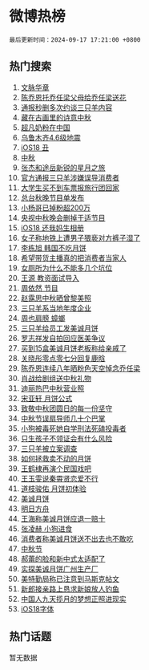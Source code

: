 # 微博热榜

`最后更新时间：2024-09-17 17:21:00 +0800`

## 热门搜索

1. [文脉华章](https://m.weibo.cn/search?containerid=100103type%3D1%26t%3D10%26q%3D%23%E6%96%87%E8%84%89%E5%8D%8E%E7%AB%A0%23&stream_entry_id=51&isnewpage=1&extparam=seat%3D1%26pos%3D0%26stream_entry_id%3D51%26cate%3D10103%26dgr%3D0%26c_type%3D51%26filter_type%3Drealtimehot%26q%3D%2523%25E6%2596%2587%25E8%2584%2589%25E5%258D%258E%25E7%25AB%25A0%2523%26display_time%3D1726564859%26pre_seqid%3D17265648596700123580282)
1. [陈乔恩托乔任梁父母给乔任梁送花](https://m.weibo.cn/search?containerid=100103type%3D1%26t%3D10%26q%3D%23%E9%99%88%E4%B9%94%E6%81%A9%E6%89%98%E4%B9%94%E4%BB%BB%E6%A2%81%E7%88%B6%E6%AF%8D%E7%BB%99%E4%B9%94%E4%BB%BB%E6%A2%81%E9%80%81%E8%8A%B1%23&stream_entry_id=31&isnewpage=1&extparam=seat%3D1%26realpos%3D1%26lcate%3D5001%26filter_type%3Drealtimehot%26q%3D%2523%25E9%2599%2588%25E4%25B9%2594%25E6%2581%25A9%25E6%2589%2598%25E4%25B9%2594%25E4%25BB%25BB%25E6%25A2%2581%25E7%2588%25B6%25E6%25AF%258D%25E7%25BB%2599%25E4%25B9%2594%25E4%25BB%25BB%25E6%25A2%2581%25E9%2580%2581%25E8%258A%25B1%2523%26dgr%3D0%26c_type%3D31%26cate%3D5001%26flag%3D1%26band_rank%3D1%26pos%3D0%26stream_entry_id%3D31%26display_time%3D1726564859%26pre_seqid%3D17265648596700123580282)
1. [通报秒删多次约谈三只羊内容](https://m.weibo.cn/search?containerid=100103type%3D1%26t%3D10%26q%3D%23%E9%80%9A%E6%8A%A5%E7%A7%92%E5%88%A0%E5%A4%9A%E6%AC%A1%E7%BA%A6%E8%B0%88%E4%B8%89%E5%8F%AA%E7%BE%8A%E5%86%85%E5%AE%B9%23&stream_entry_id=31&isnewpage=1&extparam=seat%3D1%26realpos%3D2%26lcate%3D5001%26filter_type%3Drealtimehot%26q%3D%2523%25E9%2580%259A%25E6%258A%25A5%25E7%25A7%2592%25E5%2588%25A0%25E5%25A4%259A%25E6%25AC%25A1%25E7%25BA%25A6%25E8%25B0%2588%25E4%25B8%2589%25E5%258F%25AA%25E7%25BE%258A%25E5%2586%2585%25E5%25AE%25B9%2523%26dgr%3D0%26c_type%3D31%26cate%3D5001%26flag%3D1%26band_rank%3D2%26pos%3D1%26stream_entry_id%3D31%26display_time%3D1726564859%26pre_seqid%3D17265648596700123580282)
1. [藏在古画里的诗意中秋](https://m.weibo.cn/search?containerid=100103type%3D1%26t%3D10%26q%3D%23%E8%97%8F%E5%9C%A8%E5%8F%A4%E7%94%BB%E9%87%8C%E7%9A%84%E8%AF%97%E6%84%8F%E4%B8%AD%E7%A7%8B%23&stream_entry_id=31&isnewpage=1&extparam=seat%3D1%26realpos%3D3%26lcate%3D5001%26filter_type%3Drealtimehot%26q%3D%2523%25E8%2597%258F%25E5%259C%25A8%25E5%258F%25A4%25E7%2594%25BB%25E9%2587%258C%25E7%259A%2584%25E8%25AF%2597%25E6%2584%258F%25E4%25B8%25AD%25E7%25A7%258B%2523%26dgr%3D0%26c_type%3D31%26cate%3D5001%26flag%3D1%26band_rank%3D3%26pos%3D2%26stream_entry_id%3D31%26display_time%3D1726564859%26pre_seqid%3D17265648596700123580282)
1. [超凡奶粉在中国](https://m.weibo.cn/search?containerid=100103type%3D1%26t%3D10%26q%3D%23%E8%B6%85%E5%87%A1%E5%A5%B6%E7%B2%89%E5%9C%A8%E4%B8%AD%E5%9B%BD%23&stream_entry_id=31&isnewpage=1&extparam=seat%3D1%26is_ad_pos%3D1%26lcate%3D5001%26filter_type%3Drealtimehot%26q%3D%2523%25E8%25B6%2585%25E5%2587%25A1%25E5%25A5%25B6%25E7%25B2%2589%25E5%259C%25A8%25E4%25B8%25AD%25E5%259B%25BD%2523%26dgr%3D0%26topic_ad%3D1%26c_type%3D31%26adid%3D255130%26cate%3D5001%26band_rank%3D4%26pos%3D3%26stream_entry_id%3D31%26display_time%3D1726564859%26pre_seqid%3D17265648596700123580282)
1. [乌鲁木齐4.6级地震](https://m.weibo.cn/search?containerid=100103type%3D1%26t%3D10%26q%3D%E4%B9%8C%E9%B2%81%E6%9C%A8%E9%BD%904.6%E7%BA%A7%E5%9C%B0%E9%9C%87&stream_entry_id=31&isnewpage=1&extparam=seat%3D1%26realpos%3D4%26lcate%3D5001%26filter_type%3Drealtimehot%26q%3D%25E4%25B9%258C%25E9%25B2%2581%25E6%259C%25A8%25E9%25BD%25904.6%25E7%25BA%25A7%25E5%259C%25B0%25E9%259C%2587%26dgr%3D0%26c_type%3D31%26cate%3D5001%26flag%3D1%26band_rank%3D4%26pos%3D4%26stream_entry_id%3D31%26display_time%3D1726564859%26pre_seqid%3D17265648596700123580282)
1. [iOS18 丑](https://m.weibo.cn/search?containerid=100103type%3D1%26t%3D10%26q%3DiOS18+%E4%B8%91&stream_entry_id=31&isnewpage=1&extparam=seat%3D1%26realpos%3D5%26lcate%3D5001%26filter_type%3Drealtimehot%26q%3DiOS18%2520%25E4%25B8%2591%26dgr%3D0%26c_type%3D31%26cate%3D5001%26flag%3D1%26band_rank%3D5%26pos%3D5%26stream_entry_id%3D31%26display_time%3D1726564859%26pre_seqid%3D17265648596700123580282)
1. [中秋](https://m.weibo.cn/search?containerid=100103type%3D1%26t%3D10%26q%3D%E4%B8%AD%E7%A7%8B&stream_entry_id=31&isnewpage=1&extparam=seat%3D1%26realpos%3D6%26lcate%3D5001%26filter_type%3Drealtimehot%26q%3D%25E4%25B8%25AD%25E7%25A7%258B%26dgr%3D0%26c_type%3D31%26cate%3D5001%26flag%3D1%26band_rank%3D6%26pos%3D6%26stream_entry_id%3D31%26display_time%3D1726564859%26pre_seqid%3D17265648596700123580282)
1. [张杰和途岳新锐的星月之旅](https://m.weibo.cn/search?containerid=100103type%3D1%26t%3D10%26q%3D%23%E5%BC%A0%E6%9D%B0%E5%92%8C%E9%80%94%E5%B2%B3%E6%96%B0%E9%94%90%E7%9A%84%E6%98%9F%E6%9C%88%E4%B9%8B%E6%97%85%23&stream_entry_id=31&isnewpage=1&extparam=seat%3D1%26is_ad_pos%3D1%26lcate%3D5001%26filter_type%3Drealtimehot%26q%3D%2523%25E5%25BC%25A0%25E6%259D%25B0%25E5%2592%258C%25E9%2580%2594%25E5%25B2%25B3%25E6%2596%25B0%25E9%2594%2590%25E7%259A%2584%25E6%2598%259F%25E6%259C%2588%25E4%25B9%258B%25E6%2597%2585%2523%26dgr%3D0%26topic_ad%3D1%26c_type%3D31%26adid%3D255391%26cate%3D5001%26band_rank%3D7%26pos%3D7%26stream_entry_id%3D31%26display_time%3D1726564859%26pre_seqid%3D17265648596700123580282)
1. [官方通报三只羊涉嫌误导消费者](https://m.weibo.cn/search?containerid=100103type%3D1%26t%3D10%26q%3D%23%E5%AE%98%E6%96%B9%E9%80%9A%E6%8A%A5%E4%B8%89%E5%8F%AA%E7%BE%8A%E6%B6%89%E5%AB%8C%E8%AF%AF%E5%AF%BC%E6%B6%88%E8%B4%B9%E8%80%85%23&stream_entry_id=31&isnewpage=1&extparam=seat%3D1%26realpos%3D7%26lcate%3D5001%26filter_type%3Drealtimehot%26q%3D%2523%25E5%25AE%2598%25E6%2596%25B9%25E9%2580%259A%25E6%258A%25A5%25E4%25B8%2589%25E5%258F%25AA%25E7%25BE%258A%25E6%25B6%2589%25E5%25AB%258C%25E8%25AF%25AF%25E5%25AF%25BC%25E6%25B6%2588%25E8%25B4%25B9%25E8%2580%2585%2523%26dgr%3D0%26c_type%3D31%26cate%3D5001%26flag%3D0%26band_rank%3D7%26pos%3D8%26stream_entry_id%3D31%26display_time%3D1726564859%26pre_seqid%3D17265648596700123580282)
1. [大学生买不到车票报旅行团回家](https://m.weibo.cn/search?containerid=100103type%3D1%26t%3D10%26q%3D%23%E5%A4%A7%E5%AD%A6%E7%94%9F%E4%B9%B0%E4%B8%8D%E5%88%B0%E8%BD%A6%E7%A5%A8%E6%8A%A5%E6%97%85%E8%A1%8C%E5%9B%A2%E5%9B%9E%E5%AE%B6%23&stream_entry_id=31&isnewpage=1&extparam=seat%3D1%26realpos%3D8%26lcate%3D5001%26filter_type%3Drealtimehot%26q%3D%2523%25E5%25A4%25A7%25E5%25AD%25A6%25E7%2594%259F%25E4%25B9%25B0%25E4%25B8%258D%25E5%2588%25B0%25E8%25BD%25A6%25E7%25A5%25A8%25E6%258A%25A5%25E6%2597%2585%25E8%25A1%258C%25E5%259B%25A2%25E5%259B%259E%25E5%25AE%25B6%2523%26dgr%3D0%26c_type%3D31%26cate%3D5001%26flag%3D0%26band_rank%3D8%26pos%3D9%26stream_entry_id%3D31%26display_time%3D1726564859%26pre_seqid%3D17265648596700123580282)
1. [总台秋晚节目单发布](https://m.weibo.cn/search?containerid=100103type%3D1%26t%3D10%26q%3D%23%E6%80%BB%E5%8F%B0%E7%A7%8B%E6%99%9A%E8%8A%82%E7%9B%AE%E5%8D%95%E5%8F%91%E5%B8%83%23&stream_entry_id=31&isnewpage=1&extparam=seat%3D1%26realpos%3D9%26lcate%3D5001%26filter_type%3Drealtimehot%26q%3D%2523%25E6%2580%25BB%25E5%258F%25B0%25E7%25A7%258B%25E6%2599%259A%25E8%258A%2582%25E7%259B%25AE%25E5%258D%2595%25E5%258F%2591%25E5%25B8%2583%2523%26dgr%3D0%26c_type%3D31%26cate%3D5001%26flag%3D0%26band_rank%3D9%26pos%3D10%26stream_entry_id%3D31%26display_time%3D1726564859%26pre_seqid%3D17265648596700123580282)
1. [小杨哥已掉粉超200万](https://m.weibo.cn/search?containerid=100103type%3D1%26t%3D10%26q%3D%23%E5%B0%8F%E6%9D%A8%E5%93%A5%E5%B7%B2%E6%8E%89%E7%B2%89%E8%B6%85200%E4%B8%87%23&stream_entry_id=31&isnewpage=1&extparam=seat%3D1%26realpos%3D10%26lcate%3D5001%26filter_type%3Drealtimehot%26q%3D%2523%25E5%25B0%258F%25E6%259D%25A8%25E5%2593%25A5%25E5%25B7%25B2%25E6%258E%2589%25E7%25B2%2589%25E8%25B6%2585200%25E4%25B8%2587%2523%26dgr%3D0%26c_type%3D31%26cate%3D5001%26flag%3D2%26band_rank%3D10%26pos%3D11%26stream_entry_id%3D31%26display_time%3D1726564859%26pre_seqid%3D17265648596700123580282)
1. [央视中秋晚会删掉于适节目](https://m.weibo.cn/search?containerid=100103type%3D1%26t%3D10%26q%3D%E5%A4%AE%E8%A7%86%E4%B8%AD%E7%A7%8B%E6%99%9A%E4%BC%9A%E5%88%A0%E6%8E%89%E4%BA%8E%E9%80%82%E8%8A%82%E7%9B%AE&stream_entry_id=31&isnewpage=1&extparam=seat%3D1%26realpos%3D11%26lcate%3D5001%26filter_type%3Drealtimehot%26q%3D%25E5%25A4%25AE%25E8%25A7%2586%25E4%25B8%25AD%25E7%25A7%258B%25E6%2599%259A%25E4%25BC%259A%25E5%2588%25A0%25E6%258E%2589%25E4%25BA%258E%25E9%2580%2582%25E8%258A%2582%25E7%259B%25AE%26dgr%3D0%26c_type%3D31%26cate%3D5001%26flag%3D2%26band_rank%3D11%26pos%3D12%26stream_entry_id%3D31%26display_time%3D1726564859%26pre_seqid%3D17265648596700123580282)
1. [iOS18 还我妈生相册](https://m.weibo.cn/search?containerid=100103type%3D1%26t%3D10%26q%3DiOS18+%E8%BF%98%E6%88%91%E5%A6%88%E7%94%9F%E7%9B%B8%E5%86%8C&stream_entry_id=31&isnewpage=1&extparam=seat%3D1%26realpos%3D12%26lcate%3D5001%26filter_type%3Drealtimehot%26q%3DiOS18%2520%25E8%25BF%2598%25E6%2588%2591%25E5%25A6%2588%25E7%2594%259F%25E7%259B%25B8%25E5%2586%258C%26dgr%3D0%26c_type%3D31%26cate%3D5001%26flag%3D1%26band_rank%3D12%26pos%3D13%26stream_entry_id%3D31%26display_time%3D1726564859%26pre_seqid%3D17265648596700123580282)
1. [女子称地铁上遭男子猥亵对方裤子湿了](https://m.weibo.cn/search?containerid=100103type%3D1%26t%3D10%26q%3D%23%E5%A5%B3%E5%AD%90%E7%A7%B0%E5%9C%B0%E9%93%81%E4%B8%8A%E9%81%AD%E7%94%B7%E5%AD%90%E7%8C%A5%E4%BA%B5%E5%AF%B9%E6%96%B9%E8%A3%A4%E5%AD%90%E6%B9%BF%E4%BA%86%23&stream_entry_id=31&isnewpage=1&extparam=seat%3D1%26realpos%3D13%26lcate%3D5001%26filter_type%3Drealtimehot%26q%3D%2523%25E5%25A5%25B3%25E5%25AD%2590%25E7%25A7%25B0%25E5%259C%25B0%25E9%2593%2581%25E4%25B8%258A%25E9%2581%25AD%25E7%2594%25B7%25E5%25AD%2590%25E7%258C%25A5%25E4%25BA%25B5%25E5%25AF%25B9%25E6%2596%25B9%25E8%25A3%25A4%25E5%25AD%2590%25E6%25B9%25BF%25E4%25BA%2586%2523%26dgr%3D0%26c_type%3D31%26cate%3D5001%26flag%3D1%26band_rank%3D13%26pos%3D14%26stream_entry_id%3D31%26display_time%3D1726564859%26pre_seqid%3D17265648596700123580282)
1. [李栋旭 韩国不吃月饼](https://m.weibo.cn/search?containerid=100103type%3D1%26t%3D10%26q%3D%E6%9D%8E%E6%A0%8B%E6%97%AD+%E9%9F%A9%E5%9B%BD%E4%B8%8D%E5%90%83%E6%9C%88%E9%A5%BC&stream_entry_id=31&isnewpage=1&extparam=seat%3D1%26realpos%3D14%26lcate%3D5001%26filter_type%3Drealtimehot%26q%3D%25E6%259D%258E%25E6%25A0%258B%25E6%2597%25AD%2520%25E9%259F%25A9%25E5%259B%25BD%25E4%25B8%258D%25E5%2590%2583%25E6%259C%2588%25E9%25A5%25BC%26dgr%3D0%26c_type%3D31%26cate%3D5001%26flag%3D2%26band_rank%3D14%26pos%3D15%26stream_entry_id%3D31%26display_time%3D1726564859%26pre_seqid%3D17265648596700123580282)
1. [希望带货主播真的把消费者当家人](https://m.weibo.cn/search?containerid=100103type%3D1%26t%3D10%26q%3D%23%E5%B8%8C%E6%9C%9B%E5%B8%A6%E8%B4%A7%E4%B8%BB%E6%92%AD%E7%9C%9F%E7%9A%84%E6%8A%8A%E6%B6%88%E8%B4%B9%E8%80%85%E5%BD%93%E5%AE%B6%E4%BA%BA%23&stream_entry_id=31&isnewpage=1&extparam=seat%3D1%26realpos%3D15%26lcate%3D5001%26filter_type%3Drealtimehot%26q%3D%2523%25E5%25B8%258C%25E6%259C%259B%25E5%25B8%25A6%25E8%25B4%25A7%25E4%25B8%25BB%25E6%2592%25AD%25E7%259C%259F%25E7%259A%2584%25E6%258A%258A%25E6%25B6%2588%25E8%25B4%25B9%25E8%2580%2585%25E5%25BD%2593%25E5%25AE%25B6%25E4%25BA%25BA%2523%26dgr%3D0%26c_type%3D31%26cate%3D5001%26flag%3D1%26band_rank%3D15%26pos%3D16%26stream_entry_id%3D31%26display_time%3D1726564859%26pre_seqid%3D17265648596700123580282)
1. [女厕所为什么不能多几个坑位](https://m.weibo.cn/search?containerid=100103type%3D1%26t%3D10%26q%3D%23%E5%A5%B3%E5%8E%95%E6%89%80%E4%B8%BA%E4%BB%80%E4%B9%88%E4%B8%8D%E8%83%BD%E5%A4%9A%E5%87%A0%E4%B8%AA%E5%9D%91%E4%BD%8D%23&stream_entry_id=31&isnewpage=1&extparam=seat%3D1%26realpos%3D16%26lcate%3D5001%26filter_type%3Drealtimehot%26q%3D%2523%25E5%25A5%25B3%25E5%258E%2595%25E6%2589%2580%25E4%25B8%25BA%25E4%25BB%2580%25E4%25B9%2588%25E4%25B8%258D%25E8%2583%25BD%25E5%25A4%259A%25E5%2587%25A0%25E4%25B8%25AA%25E5%259D%2591%25E4%25BD%258D%2523%26dgr%3D0%26c_type%3D31%26cate%3D5001%26flag%3D0%26band_rank%3D16%26pos%3D17%26stream_entry_id%3D31%26display_time%3D1726564859%26pre_seqid%3D17265648596700123580282)
1. [王源 教资面试导入](https://m.weibo.cn/search?containerid=100103type%3D1%26t%3D10%26q%3D%E7%8E%8B%E6%BA%90+%E6%95%99%E8%B5%84%E9%9D%A2%E8%AF%95%E5%AF%BC%E5%85%A5&stream_entry_id=31&isnewpage=1&extparam=seat%3D1%26realpos%3D17%26lcate%3D5001%26filter_type%3Drealtimehot%26q%3D%25E7%258E%258B%25E6%25BA%2590%2520%25E6%2595%2599%25E8%25B5%2584%25E9%259D%25A2%25E8%25AF%2595%25E5%25AF%25BC%25E5%2585%25A5%26dgr%3D0%26c_type%3D31%26cate%3D5001%26flag%3D0%26band_rank%3D17%26pos%3D18%26stream_entry_id%3D31%26display_time%3D1726564859%26pre_seqid%3D17265648596700123580282)
1. [周依然 节目](https://m.weibo.cn/search?containerid=100103type%3D1%26t%3D10%26q%3D%E5%91%A8%E4%BE%9D%E7%84%B6+%E8%8A%82%E7%9B%AE&stream_entry_id=31&isnewpage=1&extparam=seat%3D1%26realpos%3D18%26lcate%3D5001%26filter_type%3Drealtimehot%26q%3D%25E5%2591%25A8%25E4%25BE%259D%25E7%2584%25B6%2520%25E8%258A%2582%25E7%259B%25AE%26dgr%3D0%26c_type%3D31%26cate%3D5001%26flag%3D0%26band_rank%3D18%26pos%3D19%26stream_entry_id%3D31%26display_time%3D1726564859%26pre_seqid%3D17265648596700123580282)
1. [赵露思中秋晒曾黎美照](https://m.weibo.cn/search?containerid=100103type%3D1%26t%3D10%26q%3D%23%E8%B5%B5%E9%9C%B2%E6%80%9D%E4%B8%AD%E7%A7%8B%E6%99%92%E6%9B%BE%E9%BB%8E%E7%BE%8E%E7%85%A7%23&stream_entry_id=31&isnewpage=1&extparam=seat%3D1%26realpos%3D19%26lcate%3D5001%26filter_type%3Drealtimehot%26q%3D%2523%25E8%25B5%25B5%25E9%259C%25B2%25E6%2580%259D%25E4%25B8%25AD%25E7%25A7%258B%25E6%2599%2592%25E6%259B%25BE%25E9%25BB%258E%25E7%25BE%258E%25E7%2585%25A7%2523%26dgr%3D0%26c_type%3D31%26cate%3D5001%26flag%3D1%26band_rank%3D19%26pos%3D20%26stream_entry_id%3D31%26display_time%3D1726564859%26pre_seqid%3D17265648596700123580282)
1. [三只羊系当地年度企业](https://m.weibo.cn/search?containerid=100103type%3D1%26t%3D10%26q%3D%23%E4%B8%89%E5%8F%AA%E7%BE%8A%E7%B3%BB%E5%BD%93%E5%9C%B0%E5%B9%B4%E5%BA%A6%E4%BC%81%E4%B8%9A%23&stream_entry_id=31&isnewpage=1&extparam=seat%3D1%26realpos%3D20%26lcate%3D5001%26filter_type%3Drealtimehot%26q%3D%2523%25E4%25B8%2589%25E5%258F%25AA%25E7%25BE%258A%25E7%25B3%25BB%25E5%25BD%2593%25E5%259C%25B0%25E5%25B9%25B4%25E5%25BA%25A6%25E4%25BC%2581%25E4%25B8%259A%2523%26dgr%3D0%26c_type%3D31%26cate%3D5001%26flag%3D1%26band_rank%3D20%26pos%3D21%26stream_entry_id%3D31%26display_time%3D1726564859%26pre_seqid%3D17265648596700123580282)
1. [周也肩膀 蟑螂](https://m.weibo.cn/search?containerid=100103type%3D1%26t%3D10%26q%3D%E5%91%A8%E4%B9%9F%E8%82%A9%E8%86%80+%E8%9F%91%E8%9E%82&stream_entry_id=31&isnewpage=1&extparam=seat%3D1%26realpos%3D21%26lcate%3D5001%26filter_type%3Drealtimehot%26q%3D%25E5%2591%25A8%25E4%25B9%259F%25E8%2582%25A9%25E8%2586%2580%2520%25E8%259F%2591%25E8%259E%2582%26dgr%3D0%26c_type%3D31%26cate%3D5001%26flag%3D2%26band_rank%3D21%26pos%3D22%26stream_entry_id%3D31%26display_time%3D1726564859%26pre_seqid%3D17265648596700123580282)
1. [三只羊给员工发美诚月饼](https://m.weibo.cn/search?containerid=100103type%3D1%26t%3D10%26q%3D%23%E4%B8%89%E5%8F%AA%E7%BE%8A%E7%BB%99%E5%91%98%E5%B7%A5%E5%8F%91%E7%BE%8E%E8%AF%9A%E6%9C%88%E9%A5%BC%23&stream_entry_id=31&isnewpage=1&extparam=seat%3D1%26realpos%3D22%26lcate%3D5001%26filter_type%3Drealtimehot%26q%3D%2523%25E4%25B8%2589%25E5%258F%25AA%25E7%25BE%258A%25E7%25BB%2599%25E5%2591%2598%25E5%25B7%25A5%25E5%258F%2591%25E7%25BE%258E%25E8%25AF%259A%25E6%259C%2588%25E9%25A5%25BC%2523%26dgr%3D0%26c_type%3D31%26cate%3D5001%26flag%3D1%26band_rank%3D22%26pos%3D23%26stream_entry_id%3D31%26display_time%3D1726564859%26pre_seqid%3D17265648596700123580282)
1. [罗志祥发自拍回应医美争议](https://m.weibo.cn/search?containerid=100103type%3D1%26t%3D10%26q%3D%23%E7%BD%97%E5%BF%97%E7%A5%A5%E5%8F%91%E8%87%AA%E6%8B%8D%E5%9B%9E%E5%BA%94%E5%8C%BB%E7%BE%8E%E4%BA%89%E8%AE%AE%23&stream_entry_id=31&isnewpage=1&extparam=seat%3D1%26realpos%3D23%26lcate%3D5001%26filter_type%3Drealtimehot%26q%3D%2523%25E7%25BD%2597%25E5%25BF%2597%25E7%25A5%25A5%25E5%258F%2591%25E8%2587%25AA%25E6%258B%258D%25E5%259B%259E%25E5%25BA%2594%25E5%258C%25BB%25E7%25BE%258E%25E4%25BA%2589%25E8%25AE%25AE%2523%26dgr%3D0%26c_type%3D31%26cate%3D5001%26flag%3D2%26band_rank%3D23%26pos%3D24%26stream_entry_id%3D31%26display_time%3D1726564859%26pre_seqid%3D17265648596700123580282)
1. [买到15盒美诚月饼老板称给亲戚了](https://m.weibo.cn/search?containerid=100103type%3D1%26t%3D10%26q%3D%23%E4%B9%B0%E5%88%B015%E7%9B%92%E7%BE%8E%E8%AF%9A%E6%9C%88%E9%A5%BC%E8%80%81%E6%9D%BF%E7%A7%B0%E7%BB%99%E4%BA%B2%E6%88%9A%E4%BA%86%23&stream_entry_id=31&isnewpage=1&extparam=seat%3D1%26realpos%3D24%26lcate%3D5001%26filter_type%3Drealtimehot%26q%3D%2523%25E4%25B9%25B0%25E5%2588%25B015%25E7%259B%2592%25E7%25BE%258E%25E8%25AF%259A%25E6%259C%2588%25E9%25A5%25BC%25E8%2580%2581%25E6%259D%25BF%25E7%25A7%25B0%25E7%25BB%2599%25E4%25BA%25B2%25E6%2588%259A%25E4%25BA%2586%2523%26dgr%3D0%26c_type%3D31%26cate%3D5001%26flag%3D0%26band_rank%3D24%26pos%3D25%26stream_entry_id%3D31%26display_time%3D1726564859%26pre_seqid%3D17265648596700123580282)
1. [关晓彤零点零七分回复鹿晗](https://m.weibo.cn/search?containerid=100103type%3D1%26t%3D10%26q%3D%23%E5%85%B3%E6%99%93%E5%BD%A4%E9%9B%B6%E7%82%B9%E9%9B%B6%E4%B8%83%E5%88%86%E5%9B%9E%E5%A4%8D%E9%B9%BF%E6%99%97%23&stream_entry_id=31&isnewpage=1&extparam=seat%3D1%26realpos%3D25%26lcate%3D5001%26filter_type%3Drealtimehot%26q%3D%2523%25E5%2585%25B3%25E6%2599%2593%25E5%25BD%25A4%25E9%259B%25B6%25E7%2582%25B9%25E9%259B%25B6%25E4%25B8%2583%25E5%2588%2586%25E5%259B%259E%25E5%25A4%258D%25E9%25B9%25BF%25E6%2599%2597%2523%26dgr%3D0%26c_type%3D31%26cate%3D5001%26flag%3D0%26band_rank%3D25%26pos%3D26%26stream_entry_id%3D31%26display_time%3D1726564859%26pre_seqid%3D17265648596700123580282)
1. [陈乔恩连续八年晒粉色天空悼念乔任梁](https://m.weibo.cn/search?containerid=100103type%3D1%26t%3D10%26q%3D%23%E9%99%88%E4%B9%94%E6%81%A9%E8%BF%9E%E7%BB%AD%E5%85%AB%E5%B9%B4%E6%99%92%E7%B2%89%E8%89%B2%E5%A4%A9%E7%A9%BA%E6%82%BC%E5%BF%B5%E4%B9%94%E4%BB%BB%E6%A2%81%23&stream_entry_id=31&isnewpage=1&extparam=seat%3D1%26realpos%3D26%26lcate%3D5001%26filter_type%3Drealtimehot%26q%3D%2523%25E9%2599%2588%25E4%25B9%2594%25E6%2581%25A9%25E8%25BF%259E%25E7%25BB%25AD%25E5%2585%25AB%25E5%25B9%25B4%25E6%2599%2592%25E7%25B2%2589%25E8%2589%25B2%25E5%25A4%25A9%25E7%25A9%25BA%25E6%2582%25BC%25E5%25BF%25B5%25E4%25B9%2594%25E4%25BB%25BB%25E6%25A2%2581%2523%26dgr%3D0%26c_type%3D31%26cate%3D5001%26flag%3D0%26band_rank%3D26%26pos%3D27%26stream_entry_id%3D31%26display_time%3D1726564859%26pre_seqid%3D17265648596700123580282)
1. [肖战给剧组送中秋礼物](https://m.weibo.cn/search?containerid=100103type%3D1%26t%3D10%26q%3D%23%E8%82%96%E6%88%98%E7%BB%99%E5%89%A7%E7%BB%84%E9%80%81%E4%B8%AD%E7%A7%8B%E7%A4%BC%E7%89%A9%23&stream_entry_id=31&isnewpage=1&extparam=seat%3D1%26realpos%3D27%26lcate%3D5001%26filter_type%3Drealtimehot%26q%3D%2523%25E8%2582%2596%25E6%2588%2598%25E7%25BB%2599%25E5%2589%25A7%25E7%25BB%2584%25E9%2580%2581%25E4%25B8%25AD%25E7%25A7%258B%25E7%25A4%25BC%25E7%2589%25A9%2523%26dgr%3D0%26c_type%3D31%26cate%3D5001%26flag%3D1%26band_rank%3D27%26pos%3D28%26stream_entry_id%3D31%26display_time%3D1726564859%26pre_seqid%3D17265648596700123580282)
1. [迪丽热巴中秋营业照](https://m.weibo.cn/search?containerid=100103type%3D1%26t%3D10%26q%3D%23%E8%BF%AA%E4%B8%BD%E7%83%AD%E5%B7%B4%E4%B8%AD%E7%A7%8B%E8%90%A5%E4%B8%9A%E7%85%A7%23&stream_entry_id=31&isnewpage=1&extparam=seat%3D1%26realpos%3D28%26lcate%3D5001%26filter_type%3Drealtimehot%26q%3D%2523%25E8%25BF%25AA%25E4%25B8%25BD%25E7%2583%25AD%25E5%25B7%25B4%25E4%25B8%25AD%25E7%25A7%258B%25E8%2590%25A5%25E4%25B8%259A%25E7%2585%25A7%2523%26dgr%3D0%26c_type%3D31%26cate%3D5001%26flag%3D0%26band_rank%3D28%26pos%3D29%26stream_entry_id%3D31%26display_time%3D1726564859%26pre_seqid%3D17265648596700123580282)
1. [宋亚轩 月饼公式](https://m.weibo.cn/search?containerid=100103type%3D1%26t%3D10%26q%3D%E5%AE%8B%E4%BA%9A%E8%BD%A9+%E6%9C%88%E9%A5%BC%E5%85%AC%E5%BC%8F&stream_entry_id=31&isnewpage=1&extparam=seat%3D1%26realpos%3D29%26lcate%3D5001%26filter_type%3Drealtimehot%26q%3D%25E5%25AE%258B%25E4%25BA%259A%25E8%25BD%25A9%2520%25E6%259C%2588%25E9%25A5%25BC%25E5%2585%25AC%25E5%25BC%258F%26dgr%3D0%26c_type%3D31%26cate%3D5001%26flag%3D1%26band_rank%3D29%26pos%3D30%26stream_entry_id%3D31%26display_time%3D1726564859%26pre_seqid%3D17265648596700123580282)
1. [致敬中秋团圆日的每一份坚守](https://m.weibo.cn/search?containerid=100103type%3D1%26t%3D10%26q%3D%23%E8%87%B4%E6%95%AC%E4%B8%AD%E7%A7%8B%E5%9B%A2%E5%9C%86%E6%97%A5%E7%9A%84%E6%AF%8F%E4%B8%80%E4%BB%BD%E5%9D%9A%E5%AE%88%23&stream_entry_id=31&isnewpage=1&extparam=seat%3D1%26realpos%3D30%26lcate%3D5001%26filter_type%3Drealtimehot%26q%3D%2523%25E8%2587%25B4%25E6%2595%25AC%25E4%25B8%25AD%25E7%25A7%258B%25E5%259B%25A2%25E5%259C%2586%25E6%2597%25A5%25E7%259A%2584%25E6%25AF%258F%25E4%25B8%2580%25E4%25BB%25BD%25E5%259D%259A%25E5%25AE%2588%2523%26dgr%3D0%26c_type%3D31%26cate%3D5001%26flag%3D0%26band_rank%3D30%26pos%3D31%26stream_entry_id%3D31%26display_time%3D1726564859%26pre_seqid%3D17265648596700123580282)
1. [中秋节误扇导师几十个巴掌](https://m.weibo.cn/search?containerid=100103type%3D1%26t%3D10%26q%3D%23%E4%B8%AD%E7%A7%8B%E8%8A%82%E8%AF%AF%E6%89%87%E5%AF%BC%E5%B8%88%E5%87%A0%E5%8D%81%E4%B8%AA%E5%B7%B4%E6%8E%8C%23&stream_entry_id=31&isnewpage=1&extparam=seat%3D1%26realpos%3D31%26lcate%3D5001%26filter_type%3Drealtimehot%26q%3D%2523%25E4%25B8%25AD%25E7%25A7%258B%25E8%258A%2582%25E8%25AF%25AF%25E6%2589%2587%25E5%25AF%25BC%25E5%25B8%2588%25E5%2587%25A0%25E5%258D%2581%25E4%25B8%25AA%25E5%25B7%25B4%25E6%258E%258C%2523%26dgr%3D0%26c_type%3D31%26cate%3D5001%26flag%3D0%26band_rank%3D31%26pos%3D32%26stream_entry_id%3D31%26display_time%3D1726564859%26pre_seqid%3D17265648596700123580282)
1. [小狗被毒死她自学刑法死磕投毒者](https://m.weibo.cn/search?containerid=100103type%3D1%26t%3D10%26q%3D%23%E5%B0%8F%E7%8B%97%E8%A2%AB%E6%AF%92%E6%AD%BB%E5%A5%B9%E8%87%AA%E5%AD%A6%E5%88%91%E6%B3%95%E6%AD%BB%E7%A3%95%E6%8A%95%E6%AF%92%E8%80%85%23&stream_entry_id=31&isnewpage=1&extparam=seat%3D1%26realpos%3D32%26lcate%3D5001%26filter_type%3Drealtimehot%26q%3D%2523%25E5%25B0%258F%25E7%258B%2597%25E8%25A2%25AB%25E6%25AF%2592%25E6%25AD%25BB%25E5%25A5%25B9%25E8%2587%25AA%25E5%25AD%25A6%25E5%2588%2591%25E6%25B3%2595%25E6%25AD%25BB%25E7%25A3%2595%25E6%258A%2595%25E6%25AF%2592%25E8%2580%2585%2523%26dgr%3D0%26c_type%3D31%26cate%3D5001%26flag%3D1%26band_rank%3D32%26pos%3D33%26stream_entry_id%3D31%26display_time%3D1726564859%26pre_seqid%3D17265648596700123580282)
1. [只生孩子不领证会有什么风险](https://m.weibo.cn/search?containerid=100103type%3D1%26t%3D10%26q%3D%E5%8F%AA%E7%94%9F%E5%AD%A9%E5%AD%90%E4%B8%8D%E9%A2%86%E8%AF%81%E4%BC%9A%E6%9C%89%E4%BB%80%E4%B9%88%E9%A3%8E%E9%99%A9&stream_entry_id=31&isnewpage=1&extparam=seat%3D1%26realpos%3D33%26lcate%3D5001%26filter_type%3Drealtimehot%26q%3D%25E5%258F%25AA%25E7%2594%259F%25E5%25AD%25A9%25E5%25AD%2590%25E4%25B8%258D%25E9%25A2%2586%25E8%25AF%2581%25E4%25BC%259A%25E6%259C%2589%25E4%25BB%2580%25E4%25B9%2588%25E9%25A3%258E%25E9%2599%25A9%26dgr%3D0%26c_type%3D31%26cate%3D5001%26flag%3D0%26band_rank%3D33%26pos%3D34%26stream_entry_id%3D31%26display_time%3D1726564859%26pre_seqid%3D17265648596700123580282)
1. [三只羊被立案调查](https://m.weibo.cn/search?containerid=100103type%3D1%26t%3D10%26q%3D%23%E4%B8%89%E5%8F%AA%E7%BE%8A%E8%A2%AB%E7%AB%8B%E6%A1%88%E8%B0%83%E6%9F%A5%23&stream_entry_id=31&isnewpage=1&extparam=seat%3D1%26realpos%3D34%26lcate%3D5001%26filter_type%3Drealtimehot%26q%3D%2523%25E4%25B8%2589%25E5%258F%25AA%25E7%25BE%258A%25E8%25A2%25AB%25E7%25AB%258B%25E6%25A1%2588%25E8%25B0%2583%25E6%259F%25A5%2523%26dgr%3D0%26c_type%3D31%26cate%3D5001%26flag%3D0%26band_rank%3D34%26pos%3D35%26stream_entry_id%3D31%26display_time%3D1726564859%26pre_seqid%3D17265648596700123580282)
1. [如何拯救卖不动的月饼](https://m.weibo.cn/search?containerid=100103type%3D1%26t%3D10%26q%3D%23%E5%A6%82%E4%BD%95%E6%8B%AF%E6%95%91%E5%8D%96%E4%B8%8D%E5%8A%A8%E7%9A%84%E6%9C%88%E9%A5%BC%23&stream_entry_id=31&isnewpage=1&extparam=seat%3D1%26realpos%3D35%26lcate%3D5001%26filter_type%3Drealtimehot%26q%3D%2523%25E5%25A6%2582%25E4%25BD%2595%25E6%258B%25AF%25E6%2595%2591%25E5%258D%2596%25E4%25B8%258D%25E5%258A%25A8%25E7%259A%2584%25E6%259C%2588%25E9%25A5%25BC%2523%26dgr%3D0%26c_type%3D31%26cate%3D5001%26flag%3D1%26band_rank%3D35%26pos%3D36%26stream_entry_id%3D31%26display_time%3D1726564859%26pre_seqid%3D17265648596700123580282)
1. [王鹤棣再演个民国戏吧](https://m.weibo.cn/search?containerid=100103type%3D1%26t%3D10%26q%3D%E7%8E%8B%E9%B9%A4%E6%A3%A3%E5%86%8D%E6%BC%94%E4%B8%AA%E6%B0%91%E5%9B%BD%E6%88%8F%E5%90%A7&stream_entry_id=31&isnewpage=1&extparam=seat%3D1%26realpos%3D36%26lcate%3D5001%26filter_type%3Drealtimehot%26q%3D%25E7%258E%258B%25E9%25B9%25A4%25E6%25A3%25A3%25E5%2586%258D%25E6%25BC%2594%25E4%25B8%25AA%25E6%25B0%2591%25E5%259B%25BD%25E6%2588%258F%25E5%2590%25A7%26dgr%3D0%26c_type%3D31%26cate%3D5001%26flag%3D1%26band_rank%3D36%26pos%3D37%26stream_entry_id%3D31%26display_time%3D1726564859%26pre_seqid%3D17265648596700123580282)
1. [王玉雯说秦霄贤恋爱不行](https://m.weibo.cn/search?containerid=100103type%3D1%26t%3D10%26q%3D%E7%8E%8B%E7%8E%89%E9%9B%AF%E8%AF%B4%E7%A7%A6%E9%9C%84%E8%B4%A4%E6%81%8B%E7%88%B1%E4%B8%8D%E8%A1%8C&stream_entry_id=31&isnewpage=1&extparam=seat%3D1%26realpos%3D37%26lcate%3D5001%26filter_type%3Drealtimehot%26q%3D%25E7%258E%258B%25E7%258E%2589%25E9%259B%25AF%25E8%25AF%25B4%25E7%25A7%25A6%25E9%259C%2584%25E8%25B4%25A4%25E6%2581%258B%25E7%2588%25B1%25E4%25B8%258D%25E8%25A1%258C%26dgr%3D0%26c_type%3D31%26cate%3D5001%26flag%3D0%26band_rank%3D37%26pos%3D38%26stream_entry_id%3D31%26display_time%3D1726564859%26pre_seqid%3D17265648596700123580282)
1. [道枝骏佑 月饼初体验](https://m.weibo.cn/search?containerid=100103type%3D1%26t%3D10%26q%3D%E9%81%93%E6%9E%9D%E9%AA%8F%E4%BD%91+%E6%9C%88%E9%A5%BC%E5%88%9D%E4%BD%93%E9%AA%8C&stream_entry_id=31&isnewpage=1&extparam=seat%3D1%26realpos%3D38%26lcate%3D5001%26filter_type%3Drealtimehot%26q%3D%25E9%2581%2593%25E6%259E%259D%25E9%25AA%258F%25E4%25BD%2591%2520%25E6%259C%2588%25E9%25A5%25BC%25E5%2588%259D%25E4%25BD%2593%25E9%25AA%258C%26dgr%3D0%26c_type%3D31%26cate%3D5001%26flag%3D1%26band_rank%3D38%26pos%3D39%26stream_entry_id%3D31%26display_time%3D1726564859%26pre_seqid%3D17265648596700123580282)
1. [美诚月饼](https://m.weibo.cn/search?containerid=100103type%3D1%26t%3D10%26q%3D%E7%BE%8E%E8%AF%9A%E6%9C%88%E9%A5%BC&stream_entry_id=31&isnewpage=1&extparam=seat%3D1%26realpos%3D39%26lcate%3D5001%26filter_type%3Drealtimehot%26q%3D%25E7%25BE%258E%25E8%25AF%259A%25E6%259C%2588%25E9%25A5%25BC%26dgr%3D0%26c_type%3D31%26cate%3D5001%26flag%3D1%26band_rank%3D39%26pos%3D40%26stream_entry_id%3D31%26display_time%3D1726564859%26pre_seqid%3D17265648596700123580282)
1. [明日方舟](https://m.weibo.cn/search?containerid=100103type%3D1%26t%3D10%26q%3D%23%E6%98%8E%E6%97%A5%E6%96%B9%E8%88%9F%23&stream_entry_id=31&isnewpage=1&extparam=seat%3D1%26realpos%3D40%26lcate%3D5001%26filter_type%3Drealtimehot%26q%3D%2523%25E6%2598%258E%25E6%2597%25A5%25E6%2596%25B9%25E8%2588%259F%2523%26dgr%3D0%26c_type%3D31%26cate%3D5001%26flag%3D1%26band_rank%3D40%26pos%3D41%26stream_entry_id%3D31%26display_time%3D1726564859%26pre_seqid%3D17265648596700123580282)
1. [王海称美诚月饼应退一赔十](https://m.weibo.cn/search?containerid=100103type%3D1%26t%3D10%26q%3D%23%E7%8E%8B%E6%B5%B7%E7%A7%B0%E7%BE%8E%E8%AF%9A%E6%9C%88%E9%A5%BC%E5%BA%94%E9%80%80%E4%B8%80%E8%B5%94%E5%8D%81%23&stream_entry_id=31&isnewpage=1&extparam=seat%3D1%26realpos%3D41%26lcate%3D5001%26filter_type%3Drealtimehot%26q%3D%2523%25E7%258E%258B%25E6%25B5%25B7%25E7%25A7%25B0%25E7%25BE%258E%25E8%25AF%259A%25E6%259C%2588%25E9%25A5%25BC%25E5%25BA%2594%25E9%2580%2580%25E4%25B8%2580%25E8%25B5%2594%25E5%258D%2581%2523%26dgr%3D0%26c_type%3D31%26cate%3D5001%26flag%3D1%26band_rank%3D41%26pos%3D42%26stream_entry_id%3D31%26display_time%3D1726564859%26pre_seqid%3D17265648596700123580282)
1. [张凌赫 小狗进食](https://m.weibo.cn/search?containerid=100103type%3D1%26t%3D10%26q%3D%E5%BC%A0%E5%87%8C%E8%B5%AB+%E5%B0%8F%E7%8B%97%E8%BF%9B%E9%A3%9F&stream_entry_id=31&isnewpage=1&extparam=seat%3D1%26realpos%3D42%26lcate%3D5001%26filter_type%3Drealtimehot%26q%3D%25E5%25BC%25A0%25E5%2587%258C%25E8%25B5%25AB%2520%25E5%25B0%258F%25E7%258B%2597%25E8%25BF%259B%25E9%25A3%259F%26dgr%3D0%26c_type%3D31%26cate%3D5001%26flag%3D1%26band_rank%3D42%26pos%3D43%26stream_entry_id%3D31%26display_time%3D1726564859%26pre_seqid%3D17265648596700123580282)
1. [消费者称美诚月饼送不出去也不敢吃](https://m.weibo.cn/search?containerid=100103type%3D1%26t%3D10%26q%3D%23%E6%B6%88%E8%B4%B9%E8%80%85%E7%A7%B0%E7%BE%8E%E8%AF%9A%E6%9C%88%E9%A5%BC%E9%80%81%E4%B8%8D%E5%87%BA%E5%8E%BB%E4%B9%9F%E4%B8%8D%E6%95%A2%E5%90%83%23&stream_entry_id=31&isnewpage=1&extparam=seat%3D1%26realpos%3D43%26lcate%3D5001%26filter_type%3Drealtimehot%26q%3D%2523%25E6%25B6%2588%25E8%25B4%25B9%25E8%2580%2585%25E7%25A7%25B0%25E7%25BE%258E%25E8%25AF%259A%25E6%259C%2588%25E9%25A5%25BC%25E9%2580%2581%25E4%25B8%258D%25E5%2587%25BA%25E5%258E%25BB%25E4%25B9%259F%25E4%25B8%258D%25E6%2595%25A2%25E5%2590%2583%2523%26dgr%3D0%26c_type%3D31%26cate%3D5001%26flag%3D0%26band_rank%3D43%26pos%3D44%26stream_entry_id%3D31%26display_time%3D1726564859%26pre_seqid%3D17265648596700123580282)
1. [中秋节](https://m.weibo.cn/search?containerid=100103type%3D1%26t%3D10%26q%3D%E4%B8%AD%E7%A7%8B%E8%8A%82&stream_entry_id=31&isnewpage=1&extparam=seat%3D1%26realpos%3D44%26lcate%3D5001%26filter_type%3Drealtimehot%26q%3D%25E4%25B8%25AD%25E7%25A7%258B%25E8%258A%2582%26dgr%3D0%26c_type%3D31%26cate%3D5001%26flag%3D0%26band_rank%3D44%26pos%3D45%26stream_entry_id%3D31%26display_time%3D1726564859%26pre_seqid%3D17265648596700123580282)
1. [郝蕾的脸和新中式太适配了](https://m.weibo.cn/search?containerid=100103type%3D1%26t%3D10%26q%3D%E9%83%9D%E8%95%BE%E7%9A%84%E8%84%B8%E5%92%8C%E6%96%B0%E4%B8%AD%E5%BC%8F%E5%A4%AA%E9%80%82%E9%85%8D%E4%BA%86&stream_entry_id=31&isnewpage=1&extparam=seat%3D1%26realpos%3D45%26lcate%3D5001%26filter_type%3Drealtimehot%26q%3D%25E9%2583%259D%25E8%2595%25BE%25E7%259A%2584%25E8%2584%25B8%25E5%2592%258C%25E6%2596%25B0%25E4%25B8%25AD%25E5%25BC%258F%25E5%25A4%25AA%25E9%2580%2582%25E9%2585%258D%25E4%25BA%2586%26dgr%3D0%26c_type%3D31%26cate%3D5001%26flag%3D1%26band_rank%3D45%26pos%3D46%26stream_entry_id%3D31%26display_time%3D1726564859%26pre_seqid%3D17265648596700123580282)
1. [实探美诚月饼广州生产厂](https://m.weibo.cn/search?containerid=100103type%3D1%26t%3D10%26q%3D%23%E5%AE%9E%E6%8E%A2%E7%BE%8E%E8%AF%9A%E6%9C%88%E9%A5%BC%E5%B9%BF%E5%B7%9E%E7%94%9F%E4%BA%A7%E5%8E%82%23&stream_entry_id=31&isnewpage=1&extparam=seat%3D1%26realpos%3D46%26lcate%3D5001%26filter_type%3Drealtimehot%26q%3D%2523%25E5%25AE%259E%25E6%258E%25A2%25E7%25BE%258E%25E8%25AF%259A%25E6%259C%2588%25E9%25A5%25BC%25E5%25B9%25BF%25E5%25B7%259E%25E7%2594%259F%25E4%25BA%25A7%25E5%258E%2582%2523%26dgr%3D0%26c_type%3D31%26cate%3D5001%26flag%3D1%26band_rank%3D46%26pos%3D47%26stream_entry_id%3D31%26display_time%3D1726564859%26pre_seqid%3D17265648596700123580282)
1. [美特勤局称已注意到马斯克帖文](https://m.weibo.cn/search?containerid=100103type%3D1%26t%3D10%26q%3D%23%E7%BE%8E%E7%89%B9%E5%8B%A4%E5%B1%80%E7%A7%B0%E5%B7%B2%E6%B3%A8%E6%84%8F%E5%88%B0%E9%A9%AC%E6%96%AF%E5%85%8B%E5%B8%96%E6%96%87%23&stream_entry_id=31&isnewpage=1&extparam=seat%3D1%26realpos%3D47%26lcate%3D5001%26filter_type%3Drealtimehot%26q%3D%2523%25E7%25BE%258E%25E7%2589%25B9%25E5%258B%25A4%25E5%25B1%2580%25E7%25A7%25B0%25E5%25B7%25B2%25E6%25B3%25A8%25E6%2584%258F%25E5%2588%25B0%25E9%25A9%25AC%25E6%2596%25AF%25E5%2585%258B%25E5%25B8%2596%25E6%2596%2587%2523%26dgr%3D0%26c_type%3D31%26cate%3D5001%26flag%3D1%26band_rank%3D47%26pos%3D48%26stream_entry_id%3D31%26display_time%3D1726564859%26pre_seqid%3D17265648596700123580282)
1. [新郎接亲路上恳求新娘放人钓鱼](https://m.weibo.cn/search?containerid=100103type%3D1%26t%3D10%26q%3D%23%E6%96%B0%E9%83%8E%E6%8E%A5%E4%BA%B2%E8%B7%AF%E4%B8%8A%E6%81%B3%E6%B1%82%E6%96%B0%E5%A8%98%E6%94%BE%E4%BA%BA%E9%92%93%E9%B1%BC%23&stream_entry_id=31&isnewpage=1&extparam=seat%3D1%26realpos%3D48%26lcate%3D5001%26filter_type%3Drealtimehot%26q%3D%2523%25E6%2596%25B0%25E9%2583%258E%25E6%258E%25A5%25E4%25BA%25B2%25E8%25B7%25AF%25E4%25B8%258A%25E6%2581%25B3%25E6%25B1%2582%25E6%2596%25B0%25E5%25A8%2598%25E6%2594%25BE%25E4%25BA%25BA%25E9%2592%2593%25E9%25B1%25BC%2523%26dgr%3D0%26c_type%3D31%26cate%3D5001%26flag%3D1%26band_rank%3D48%26pos%3D49%26stream_entry_id%3D31%26display_time%3D1726564859%26pre_seqid%3D17265648596700123580282)
1. [中国人九天揽月的梦想正照进现实](https://m.weibo.cn/search?containerid=100103type%3D1%26t%3D10%26q%3D%23%E4%B8%AD%E5%9B%BD%E4%BA%BA%E4%B9%9D%E5%A4%A9%E6%8F%BD%E6%9C%88%E7%9A%84%E6%A2%A6%E6%83%B3%E6%AD%A3%E7%85%A7%E8%BF%9B%E7%8E%B0%E5%AE%9E%23&stream_entry_id=31&isnewpage=1&extparam=seat%3D1%26realpos%3D49%26lcate%3D5001%26filter_type%3Drealtimehot%26q%3D%2523%25E4%25B8%25AD%25E5%259B%25BD%25E4%25BA%25BA%25E4%25B9%259D%25E5%25A4%25A9%25E6%258F%25BD%25E6%259C%2588%25E7%259A%2584%25E6%25A2%25A6%25E6%2583%25B3%25E6%25AD%25A3%25E7%2585%25A7%25E8%25BF%259B%25E7%258E%25B0%25E5%25AE%259E%2523%26dgr%3D0%26c_type%3D31%26cate%3D5001%26flag%3D1%26band_rank%3D49%26pos%3D50%26stream_entry_id%3D31%26display_time%3D1726564859%26pre_seqid%3D17265648596700123580282)
1. [iOS18字体](https://m.weibo.cn/search?containerid=100103type%3D1%26t%3D10%26q%3DiOS18%E5%AD%97%E4%BD%93&stream_entry_id=31&isnewpage=1&extparam=seat%3D1%26realpos%3D50%26lcate%3D5001%26filter_type%3Drealtimehot%26q%3DiOS18%25E5%25AD%2597%25E4%25BD%2593%26dgr%3D0%26c_type%3D31%26cate%3D5001%26flag%3D1%26band_rank%3D50%26pos%3D51%26stream_entry_id%3D31%26display_time%3D1726564859%26pre_seqid%3D17265648596700123580282)

## 热门话题

暂无数据
